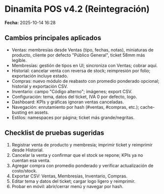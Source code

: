 # Dinamita POS v4.2 (Reintegración)

**Fecha:** 2025-10-14 16:28

## Cambios principales aplicados
- Ventas: membresías desde Ventas (tipo, fechas, notas), miniaturas de producto, cliente por defecto "Público General", ticket 58mm más legible.
- Membresías: gestión de tipos en UI; sincroniza con Ventas; cobrar aquí.
- Historial: cancelar venta con reversa de stock; reimpresión por folio; exportación incluye estado.
- Compras: nuevo módulo de reabasto con promedio ponderado opcional; historial y exportación CSV.
- Inventario: campo "Código alterno"; imágenes; export CSV.
- Configuración: tema, datos del ticket, IVA 0 por defecto, logo.
- Dashboard: KPIs y gráficas ignoran ventas canceladas.
- Navegación: enrutamiento por hash (#ventas, #compras, etc.); cache-busting en assets.
- Estilos: namespaces por página; ticket más grande/negritas.

## Checklist de pruebas sugeridas
1. Registrar venta de producto y membresía; imprimir ticket y reimprimir desde Historial.
2. Cancelar la venta y confirmar que el stock se repone; KPIs ya no cuentan esa venta.
3. Agregar compra con promedio ponderado y verificar actualización de costo/stock.
4. Exportar CSV: Ventas, Membresías, Inventario, Compras.
5. Editar tema y datos del ticket; cargar logo ligero y reimprimir.
6. Probar en móvil: abrir/cerrar menú y navegar por hash.
